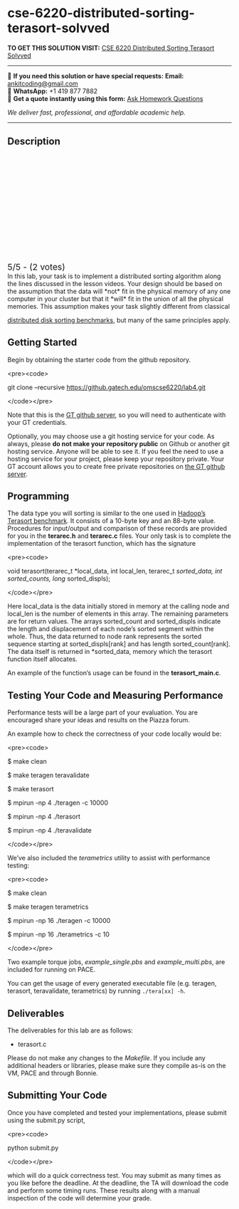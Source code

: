 # cse-6220-distributed-sorting-terasort-solvved
**TO GET THIS SOLUTION VISIT:** [CSE 6220 Distributed Sorting Terasort Solvved](https://www.ankitcodinghub.com/product/cse-6220-distributed-sorting-terasort-solvved/)


---

📩 **If you need this solution or have special requests:** **Email:** ankitcoding@gmail.com  
📱 **WhatsApp:** +1 419 877 7882  
📄 **Get a quote instantly using this form:** [Ask Homework Questions](https://www.ankitcodinghub.com/services/ask-homework-questions/)

*We deliver fast, professional, and affordable academic help.*

---

<h2>Description</h2>



<div class="kk-star-ratings kksr-auto kksr-align-center kksr-valign-top" data-payload="{&quot;align&quot;:&quot;center&quot;,&quot;id&quot;:&quot;89739&quot;,&quot;slug&quot;:&quot;default&quot;,&quot;valign&quot;:&quot;top&quot;,&quot;ignore&quot;:&quot;&quot;,&quot;reference&quot;:&quot;auto&quot;,&quot;class&quot;:&quot;&quot;,&quot;count&quot;:&quot;2&quot;,&quot;legendonly&quot;:&quot;&quot;,&quot;readonly&quot;:&quot;&quot;,&quot;score&quot;:&quot;5&quot;,&quot;starsonly&quot;:&quot;&quot;,&quot;best&quot;:&quot;5&quot;,&quot;gap&quot;:&quot;4&quot;,&quot;greet&quot;:&quot;Rate this product&quot;,&quot;legend&quot;:&quot;5\/5 - (2 votes)&quot;,&quot;size&quot;:&quot;24&quot;,&quot;title&quot;:&quot;CSE 6220 Distributed Sorting Terasort Solvved&quot;,&quot;width&quot;:&quot;138&quot;,&quot;_legend&quot;:&quot;{score}\/{best} - ({count} {votes})&quot;,&quot;font_factor&quot;:&quot;1.25&quot;}">

<div class="kksr-stars">

<div class="kksr-stars-inactive">
            <div class="kksr-star" data-star="1" style="padding-right: 4px">


<div class="kksr-icon" style="width: 24px; height: 24px;"></div>
        </div>
            <div class="kksr-star" data-star="2" style="padding-right: 4px">


<div class="kksr-icon" style="width: 24px; height: 24px;"></div>
        </div>
            <div class="kksr-star" data-star="3" style="padding-right: 4px">


<div class="kksr-icon" style="width: 24px; height: 24px;"></div>
        </div>
            <div class="kksr-star" data-star="4" style="padding-right: 4px">


<div class="kksr-icon" style="width: 24px; height: 24px;"></div>
        </div>
            <div class="kksr-star" data-star="5" style="padding-right: 4px">


<div class="kksr-icon" style="width: 24px; height: 24px;"></div>
        </div>
    </div>

<div class="kksr-stars-active" style="width: 138px;">
            <div class="kksr-star" style="padding-right: 4px">


<div class="kksr-icon" style="width: 24px; height: 24px;"></div>
        </div>
            <div class="kksr-star" style="padding-right: 4px">


<div class="kksr-icon" style="width: 24px; height: 24px;"></div>
        </div>
            <div class="kksr-star" style="padding-right: 4px">


<div class="kksr-icon" style="width: 24px; height: 24px;"></div>
        </div>
            <div class="kksr-star" style="padding-right: 4px">


<div class="kksr-icon" style="width: 24px; height: 24px;"></div>
        </div>
            <div class="kksr-star" style="padding-right: 4px">


<div class="kksr-icon" style="width: 24px; height: 24px;"></div>
        </div>
    </div>
</div>


<div class="kksr-legend" style="font-size: 19.2px;">
            5/5 - (2 votes)    </div>
    </div>
In this lab, your task is to implement a distributed sorting algorithm along the lines discussed in the lesson videos. Your design should be based on the assumption that the data will *not* fit in the physical memory of any one computer in your cluster but that it *will* fit in the union of all the physical memories. This assumption makes your task slightly different from classical

[distributed disk sorting benchmarks](http://sortbenchmark.org/), but many of the same principles apply.

## Getting Started

Begin by obtaining the starter code from the github repository.

&lt;pre&gt;&lt;code&gt;

git clone –recursive https://github.gatech.edu/omscse6220/lab4.git

&lt;/code&gt;&lt;/pre&gt;

Note that this is the [GT github server](https://github.gatech.edu), so you will need to authenticate with your GT credentials.

Optionally, you may choose use a git hosting service for your code. As always, please **do not make your repository public** on Github or another git hosting service. Anyone will be able to see it. If you feel the need to use a hosting service for your project, please keep your repository private. Your GT account allows you to create free private repositories on [the GT github server](https://github.gatech.edu).

## Programming

The data type you will sorting is similar to the one used in [Hadoop’s Terasort benchmark](https://hadoop.apache.org/docs/current/api/org/apache/hadoop/examples/terasort/package-summary.html#package_description). It consists of a 10-byte key and an 88-byte value. Procedures for input/output and comparison of these records are provided for you in the **terarec.h** and **terarec.c** files. Your only task is to complete the implementation of the terasort function, which has the signature

&lt;pre&gt;&lt;code&gt;

void terasort(terarec_t *local_data, int local_len, terarec_t **sorted_data, int* sorted_counts, long* sorted_displs);

&lt;/code&gt;&lt;/pre&gt;

Here local_data is the data initially stored in memory at the calling node and local_len is the number of elements in this array. The remaining parameters are for return values. The arrays sorted_count and sorted_displs indicate the length and displacement of each node’s sorted segment within the whole. Thus, the data returned to node rank represents the sorted sequence starting at sorted_displs[rank] and has length sorted_count[rank]. The data itself is returned in *sorted_data, memory which the terasort function itself allocates.

An example of the function’s usage can be found in the **terasort_main.c**.

## Testing Your Code and Measuring Performance

Performance tests will be a large part of your evaluation. You are encouraged share your ideas and results on the Piazza forum.

An example how to check the correctness of your code locally would be:

&lt;pre&gt;&lt;code&gt;

$ make clean

$ make teragen teravalidate

$ make terasort

$ mpirun -np 4 ./teragen -c 10000

$ mpirun -np 4 ./terasort

$ mpirun -np 4 ./teravalidate

&lt;/code&gt;&lt;/pre&gt;

We’ve also included the *terametrics* utility to assist with performance testing:

&lt;pre&gt;&lt;code&gt;

$ make clean

$ make teragen terametrics

$ mpirun -np 16 ./teragen -c 10000

$ mpirun -np 16 ./terametrics -c 10

&lt;/code&gt;&lt;/pre&gt;

Two example torque jobs, *example_single.pbs* and *example_multi.pbs*, are included for running on PACE.

You can get the usage of every generated executable file (e.g. teragen, terasort, teravalidate, terametrics) by running `./tera[xx] -h`.

## Deliverables

The deliverables for this lab are as follows:

* terasort.c

Please do not make any changes to the *Makefile*. If you include any additional headers or libraries, please make sure they compile as-is on the VM, PACE and through Bonnie.

## Submitting Your Code

Once you have completed and tested your implementations, please submit using the submit.py script,

&lt;pre&gt;&lt;code&gt;

python submit.py

&lt;/code&gt;&lt;/pre&gt;

which will do a quick correctness test. You may submit as many times as you like before the deadline. At the deadline, the TA will download the code and perform some timing runs. These results along with a manual inspection of the code will determine your grade.
